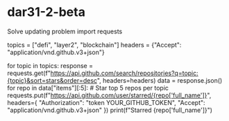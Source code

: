 # dar31-2-beta
Solve updating problem
import requests

topics = ["defi", "layer2", "blockchain"]
headers = {"Accept": "application/vnd.github.v3+json"}

for topic in topics:
    response = requests.get(f"https://api.github.com/search/repositories?q=topic:{topic}&sort=stars&order=desc", headers=headers)
    data = response.json()
    for repo in data["items"][:5]:  # Star top 5 repos per topic
        requests.put(f"https://api.github.com/user/starred/{repo['full_name']}", headers={
            "Authorization": "token YOUR_GITHUB_TOKEN",
            "Accept": "application/vnd.github.v3+json"
        })
        print(f"Starred {repo['full_name']}")
